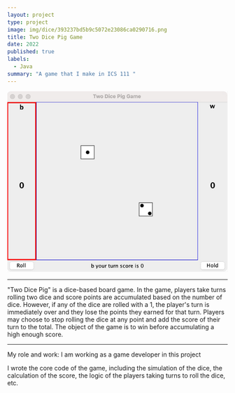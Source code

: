 ```yaml
---
layout: project
type: project
image: img/dice/393237bd5b9c5072e23086ca0290716.png
title: Two Dice Pig Game
date: 2022
published: true
labels:
  - Java
summary: "A game that I make in ICS 111 "
---
```

<img class="img-fluid" src="../img/dice/9a826b3959b4b6f1eb2343683995728.png">

<hr>
"Two Dice Pig" is a dice-based board game. In the game, players take turns rolling two dice and score points are accumulated based on the number of dice. However, if any of the dice are rolled with a 1, the player's turn is immediately over and they lose the points they earned for that turn. Players may choose to stop rolling the dice at any point and add the score of their turn to the total. The object of the game is to win before accumulating a high enough score.
<hr>
My role and work:
I am working as a game developer in this project

I wrote the core code of the game, including the simulation of the dice, the calculation of the score, the logic of the players taking turns to roll the dice, etc.
